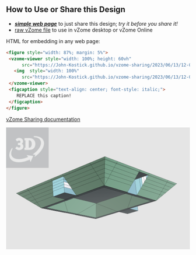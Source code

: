 
## How to Use or Share this Design

 - [***simple web page***](<https://John-Kostick.github.io/vzome-sharing/2023/06/13/12-00-55-Base-Block-V.5/>) to just share this design; *try it before you share it!*
 - [raw vZome file](<https://raw.githubusercontent.com/John-Kostick/vzome-sharing/main/2023/06/13/12-00-55-Base-Block-V.5/Base-Block-V.5.vZome>) to use in vZome desktop or vZome Online
 
 HTML for embedding in any web page:
 ```html
<figure style="width: 87%; margin: 5%">
  <vzome-viewer style="width: 100%; height: 60vh"
       src="https://John-Kostick.github.io/vzome-sharing/2023/06/13/12-00-55-Base-Block-V.5/Base-Block-V.5.vZome" >
    <img  style="width: 100%"
       src="https://John-Kostick.github.io/vzome-sharing/2023/06/13/12-00-55-Base-Block-V.5/Base-Block-V.5.png" >
  </vzome-viewer>
  <figcaption style="text-align: center; font-style: italic;">
     REPLACE this caption!
  </figcaption>
</figure>
 ```

[vZome Sharing documentation](https://vzome.github.io/vzome/sharing.html#how-it-works)

![Image](<Base-Block-V.5.png>)

